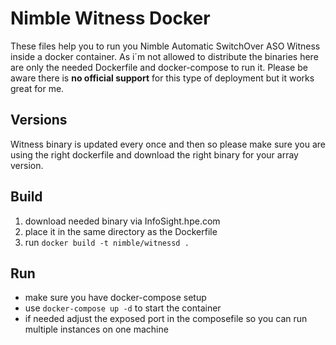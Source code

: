 # Nimble Witness Docker 
These files help you to run you Nimble Automatic SwitchOver ASO Witness inside a docker container.
As i´m not allowed to distribute the binaries here are only the needed Dockerfile and docker-compose to run it.
Please be aware there is **no official support** for this type of deployment but it works great for me.

## Versions
Witness binary is updated every once and then so please make sure you are using the right dockerfile and download the right binary for your array version.

## Build
1. download needed binary via InfoSight.hpe.com
2. place it in the same directory as the Dockerfile
3. run `docker build -t nimble/witnessd .`

## Run
- make sure you have docker-compose setup
- use `docker-compose up -d` to start the container
- if needed adjust the exposed port in the composefile so you can run multiple instances on one machine